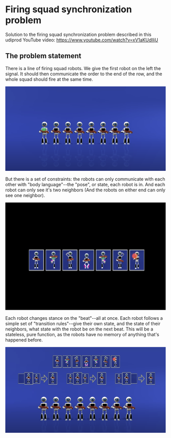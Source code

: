 # Firing squad synchronization problem

Solution to the firing squad synchronization problem described in this udiprod YouTube video:
https://www.youtube.com/watch?v=xV1aKUdlljU

## The problem statement

There is a line of firing squad robots. We give the first robot on the left the signal. It should then communicate the order to the end of the row, and the whole squad should fire at the same time.

![Row of firing squad robots](images/row-of-robots.png "A row of robots")

But there is a set of constraints: the robots can only communicate with each other with "body language"--the "pose", or state, each robot is in. And each robot can only see it's two neighbors (And the robots on either end can only see one neighbor).

![A set of states for the robots](images/robot-states.png "A robot's set of states")

Each robot changes stance on the "beat"--all at once. Each robot follows a simple set of "transition rules"--give their own state, and the state of their neighbors, what state with the robot be on the next beat. This will be a stateless, pure function, as the robots have no memory of anything that's happened before.

![Transition rules for each robot](images/transition-rules.png "Robots follow their instructions")


